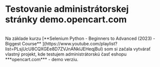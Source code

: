 # Testovanie administrátorskej stránky demo.opencart.com
<br>
Na základe kurzu [**Selenium Python - Beginners to Advanced (2023) - Biggest Course** ](https://www.youtube.com/playlist?list=PLsjUcU8CQXGEe8D7ZVJnANklJEHeqjBul) som si začala vytvárať vlastný projekt, kde testujem administrátorskú časť eshopu ***opencart.com*** - demo verziu. 